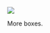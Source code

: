 ![](https://db-feed.s3.amazonaws.com/legacy/shotwin-2021-08-11_15-32-35-1628710383.png)

More boxes. 
